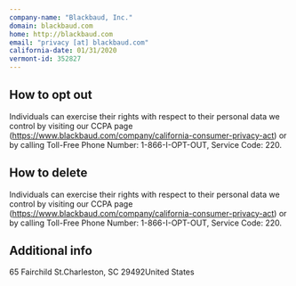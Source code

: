 ```yaml
---
company-name: "Blackbaud, Inc."
domain: blackbaud.com
home: http://blackbaud.com
email: "privacy [at] blackbaud.com"
california-date: 01/31/2020
vermont-id: 352827
---
```

## How to opt out


Individuals can exercise their rights with respect to their personal data we control by visiting our CCPA page (https://www.blackbaud.com/company/california-consumer-privacy-act) or by calling Toll-Free Phone Number: 1-866-I-OPT-OUT, Service Code: 220.

## How to delete


Individuals can exercise their rights with respect to their personal data we control by visiting our CCPA page (https://www.blackbaud.com/company/california-consumer-privacy-act) or by calling Toll-Free Phone Number: 1-866-I-OPT-OUT, Service Code: 220.

## Additional info




65 Fairchild St.Charleston, SC 29492United States














